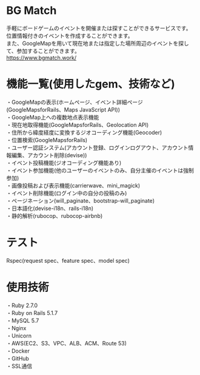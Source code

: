 # BG Match
手軽にボードゲームのイベントを開催または探すことができるサービスです。  
位置情報付きのイベントを作成することができます。  
また、GoogleMapを用いて現在地または指定した場所周辺のイベントを探して、参加することができます。  
https://www.bgmatch.work/
# 機能一覧(使用したgem、技術など)
・GoogleMapの表示(ホームページ、イベント詳細ページ(GoogleMapsforRails、Maps JavaScript API))  
・GoogleMap上への複数地点表示機能  
・現在地取得機能(GoogleMapsforRails、Geolocation API)  
・住所から緯度経度に変換するジオコーディング機能(Geocoder)  
・位置検索(GoogleMapsforRails)  
・ユーザー認証システム(アカウント登録、ログインログアウト、アカウント情報編集、アカウント削除(devise))  
・イベント投稿機能(ジオコーディング機能あり)  
・イベント参加機能(他のユーザーのイベントのみ、自分主催のイベントは強制参加)  
・画像投稿および表示機能(carrierwave、mini_magick)  
・イベント削除機能(ログイン中の自分の投稿のみ)  
・ページネーション(will_paginate、bootstrap-will_paginate)  
・日本語化(devise-i18n、rails-i18n)  
・静的解析(rubocop、rubocop-airbnb) 
# テスト
Rspec(request spec、feature spec、model spec)
# 使用技術
・Ruby 2.7.0  
・Ruby on Rails 5.1.7  
・MySQL 5.7  
・Nginx  
・Unicorn  
・AWS(EC2、S3、VPC、ALB、ACM、Route 53)  
・Docker  
・GitHub  
・SSL通信